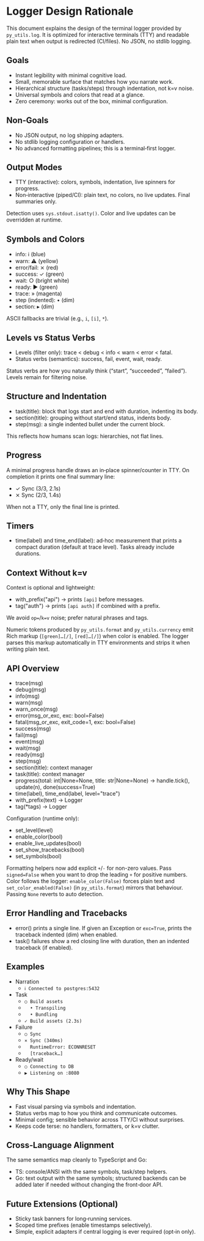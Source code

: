 # Logger Design Rationale

This document explains the design of the terminal logger provided by `py_utils.log`. It is optimized for interactive terminals (TTY) and readable plain text when output is redirected (CI/files). No JSON, no stdlib logging.

## Goals
- Instant legibility with minimal cognitive load.
- Small, memorable surface that matches how you narrate work.
- Hierarchical structure (tasks/steps) through indentation, not k=v noise.
- Universal symbols and colors that read at a glance.
- Zero ceremony: works out of the box, minimal configuration.

## Non‑Goals
- No JSON output, no log shipping adapters.
- No stdlib logging configuration or handlers.
- No advanced formatting pipelines; this is a terminal‑first logger.

## Output Modes
- TTY (interactive): colors, symbols, indentation, live spinners for progress.
- Non‑interactive (piped/CI): plain text, no colors, no live updates. Final summaries only.

Detection uses `sys.stdout.isatty()`. Color and live updates can be overridden at runtime.

## Symbols and Colors
- info: ℹ (blue)
- warn: ⚠ (yellow)
- error/fail: ⨯ (red)
- success: ✓ (green)
- wait: ○ (bright white)
- ready: ▶ (green)
- trace: » (magenta)
- step (indented): • (dim)
- section: ▸ (dim)

ASCII fallbacks are trivial (e.g., `i`, `[i]`, `*`).

## Levels vs Status Verbs
- Levels (filter only): trace < debug < info < warn < error < fatal.
- Status verbs (semantics): success, fail, event, wait, ready.

Status verbs are how you naturally think (“start”, “succeeded”, “failed”). Levels remain for filtering noise.

## Structure and Indentation
- task(title): block that logs start and end with duration, indenting its body.
- section(title): grouping without start/end status, indents body.
- step(msg): a single indented bullet under the current block.

This reflects how humans scan logs: hierarchies, not flat lines.

## Progress
A minimal progress handle draws an in‑place spinner/counter in TTY. On completion it prints one final summary line:
- ✓ Sync (3/3, 2.1s)
- ⨯ Sync (2/3, 1.4s)

When not a TTY, only the final line is printed.

## Timers
- time(label) and time_end(label): ad‑hoc measurement that prints a compact duration (default at trace level). Tasks already include durations.

## Context Without k=v
Context is optional and lightweight:
- with_prefix("api") → prints `[api]` before messages.
- tag("auth") → prints `[api auth]` if combined with a prefix.

We avoid `op=`/`k=v` noise; prefer natural phrases and tags.

Numeric tokens produced by `py_utils.format` and `py_utils.currency` emit Rich markup
(`[green]…[/]`, `[red]…[/]`) when color is enabled. The logger parses this markup
automatically in TTY environments and strips it when writing plain text.

## API Overview
- trace(msg)
- debug(msg)
- info(msg)
- warn(msg)
- warn_once(msg)
- error(msg_or_exc, exc: bool=False)
- fatal(msg_or_exc, exit_code=1, exc: bool=False)
- success(msg)
- fail(msg)
- event(msg)
- wait(msg)
- ready(msg)
- step(msg)
- section(title): context manager
- task(title): context manager
- progress(total: int|None=None, title: str|None=None) → handle.tick(), update(n), done(success=True)
- time(label), time_end(label, level="trace")
- with_prefix(text) → Logger
- tag(*tags) → Logger

Configuration (runtime only):
- set_level(level)
- enable_color(bool)
- enable_live_updates(bool)
- set_show_tracebacks(bool)
- set_symbols(bool)

Formatting helpers now add explicit `+`/`-` for non-zero values. Pass `signed=False`
when you want to drop the leading `+` for positive numbers. Color follows the logger:
`enable_color(False)` forces plain text and `set_color_enabled(False)` (in
`py_utils.format`) mirrors that behaviour. Passing `None` reverts to auto detection.

## Error Handling and Tracebacks
- error() prints a single line. If given an Exception or `exc=True`, prints the traceback indented (dim) when enabled.
- task() failures show a red closing line with duration, then an indented traceback (if enabled).

## Examples
- Narration
  - `ℹ Connected to postgres:5432`
- Task
  - `○ Build assets`
  - `  • Transpiling`
  - `  • Bundling`
  - `✓ Build assets (2.3s)`
- Failure
  - `○ Sync`
  - `⨯ Sync (340ms)`
  - `  RuntimeError: ECONNRESET`
  - `  [traceback…]`
- Ready/wait
  - `○ Connecting to DB`
  - `▶ Listening on :8080`

## Why This Shape
- Fast visual parsing via symbols and indentation.
- Status verbs map to how you think and communicate outcomes.
- Minimal config; sensible behavior across TTY/CI without surprises.
- Keeps code terse: no handlers, formatters, or k=v clutter.

## Cross‑Language Alignment
The same semantics map cleanly to TypeScript and Go:
- TS: console/ANSI with the same symbols, task/step helpers.
- Go: text output with the same symbols; structured backends can be added later if needed without changing the front‑door API.

## Future Extensions (Optional)
- Sticky task banners for long‑running services.
- Scoped time prefixes (enable timestamps selectively).
- Simple, explicit adapters if central logging is ever required (opt‑in only).
